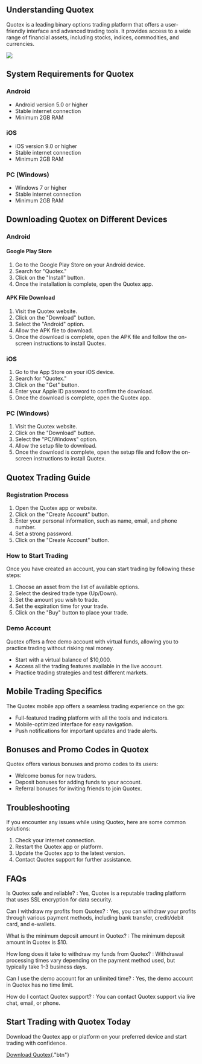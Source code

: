 ## Understanding Quotex

Quotex is a leading binary options trading platform that offers a
user-friendly interface and advanced trading tools. It provides access
to a wide range of financial assets, including stocks, indices,
commodities, and currencies.

[![](https://static.quotex.io/files/1_en/300_250.jpg)](https://traff.sbs/brokerqxsignupf)

## System Requirements for Quotex

### Android

-   Android version 5.0 or higher
-   Stable internet connection
-   Minimum 2GB RAM

### iOS

-   iOS version 9.0 or higher
-   Stable internet connection
-   Minimum 2GB RAM

### PC (Windows)

-   Windows 7 or higher
-   Stable internet connection
-   Minimum 2GB RAM

## Downloading Quotex on Different Devices

### Android

#### Google Play Store

1.  Go to the Google Play Store on your Android device.
2.  Search for "Quotex."
3.  Click on the "Install" button.
4.  Once the installation is complete, open the Quotex app.

#### APK File Download

1.  Visit the Quotex website.
2.  Click on the "Download" button.
3.  Select the "Android" option.
4.  Allow the APK file to download.
5.  Once the download is complete, open the APK file and follow the
    on-screen instructions to install Quotex.

### iOS

1.  Go to the App Store on your iOS device.
2.  Search for "Quotex."
3.  Click on the "Get" button.
4.  Enter your Apple ID password to confirm the download.
5.  Once the download is complete, open the Quotex app.

### PC (Windows)

1.  Visit the Quotex website.
2.  Click on the "Download" button.
3.  Select the "PC/Windows" option.
4.  Allow the setup file to download.
5.  Once the download is complete, open the setup file and follow the
    on-screen instructions to install Quotex.

## Quotex Trading Guide

### Registration Process

1.  Open the Quotex app or website.
2.  Click on the "Create Account" button.
3.  Enter your personal information, such as name, email, and phone
    number.
4.  Set a strong password.
5.  Click on the "Create Account" button.

### How to Start Trading

Once you have created an account, you can start trading by following
these steps:

1.  Choose an asset from the list of available options.
2.  Select the desired trade type (Up/Down).
3.  Set the amount you wish to trade.
4.  Set the expiration time for your trade.
5.  Click on the "Buy" button to place your trade.

### Demo Account

Quotex offers a free demo account with virtual funds, allowing you to
practice trading without risking real money.

-   Start with a virtual balance of \$10,000.
-   Access all the trading features available in the live account.
-   Practice trading strategies and test different markets.

## Mobile Trading Specifics

The Quotex mobile app offers a seamless trading experience on the go:

-   Full-featured trading platform with all the tools and indicators.
-   Mobile-optimized interface for easy navigation.
-   Push notifications for important updates and trade alerts.

## Bonuses and Promo Codes in Quotex

Quotex offers various bonuses and promo codes to its users:

-   Welcome bonus for new traders.
-   Deposit bonuses for adding funds to your account.
-   Referral bonuses for inviting friends to join Quotex.

## Troubleshooting

If you encounter any issues while using Quotex, here are some common
solutions:

1.  Check your internet connection.
2.  Restart the Quotex app or platform.
3.  Update the Quotex app to the latest version.
4.  Contact Quotex support for further assistance.

## FAQs

Is Quotex safe and reliable?
:   Yes, Quotex is a reputable trading platform that uses SSL encryption
    for data security.

Can I withdraw my profits from Quotex?
:   Yes, you can withdraw your profits through various payment methods,
    including bank transfer, credit/debit card, and e-wallets.

What is the minimum deposit amount in Quotex?
:   The minimum deposit amount in Quotex is \$10.

How long does it take to withdraw my funds from Quotex?
:   Withdrawal processing times vary depending on the payment method
    used, but typically take 1-3 business days.

Can I use the demo account for an unlimited time?
:   Yes, the demo account in Quotex has no time limit.

How do I contact Quotex support?
:   You can contact Quotex support via live chat, email, or phone.

## Start Trading with Quotex Today

Download the Quotex app or platform on your preferred device and start
trading with confidence.

[Download Quotex](\%22https://traff.sbs/quotexonelink\%22){."btn"}

